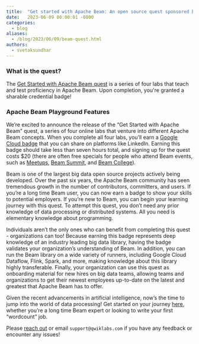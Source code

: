 ```yaml
---
title:  "Get started with Apache Beam: An open source quest sponsored by Google Cloud"
date:   2023-06-09 00:00:01 -0800
categories:
  - blog
aliases:
  - /blog/2023/06/09/beam-quest.html
authors:
  - svetaksundhar
---
```

<!--
Licensed under the Apache License, Version 2.0 (the "License");
you may not use this file except in compliance with the License.
You may obtain a copy of the License at
http://www.apache.org/licenses/LICENSE-2.0
Unless required by applicable law or agreed to in writing, software
distributed under the License is distributed on an "AS IS" BASIS,
WITHOUT WARRANTIES OR CONDITIONS OF ANY KIND, either express or implied.
See the License for the specific language governing permissions and
limitations under the License.
-->

### **What is the quest?**
The [Get Started with Apache Beam quest](https://www.cloudskillsboost.google/quests/310) is a series of four labs that teach and test proficiency in Apache Beam. Upon completion, you're granted a sharable credential badge!


### **Apache Beam Playground Features**

We’re excited to announce the release of the “Get Started with Apache Beam” quest, a series of four online labs that venture into different Apache Beam concepts. When you complete all four labs, you’ll earn a [Google Cloud badge](https://www.cloudskillsboost.google/quests/310) that you can share on platforms like LinkedIn. Earning this badge should take less than seven hours total, and signing up for the quest costs $20 (there are often free specials for people who attend Beam events, such as [Meetups](https://www.meetup.com/topics/apache-beam/), [Beam Summit](https://beamsummit.org/), and [Beam College](https://beamcollege.dev/)).

Beam is one of the largest big data open source projects actively being developed. Over the past six years, the Apache Beam community has seen tremendous growth in the number  of contributors, committers, and users. If you’re a long time Beam user, you can now earn a badge to show your skills to potential employers. If you’re new to Beam, you can begin your learning journey with this quest. To attempt this quest, you don’t need any prior knowledge of data processing or distributed systems. All you need is elementary knowledge about programming.

Individuals aren’t the only ones who can benefit from completing this quest -  organizations can too! Because earning this badge represents deep knowledge of an industry leading big data library, having the badge validates your organization’s understanding of Beam. In addition, you can run the Beam library on a wide variety of runners, including Google Cloud Dataflow, Flink, Spark, and more, making knowledge about this library highly transferable. Finally, your organization can use this quest as onboarding material for new hires on big data teams, allowing teams and organizations to get their newest employees up-to-date on the latest and greatest that Apache Beam has to offer.

Given the recent advancements in artificial intelligence, now’s the time to jump into the world of data processing! Get started on your journey [here](https://www.cloudskillsboost.google/quests/310), whether you’re a long time Beam expert or looking to write your first “wordcount” job.

Please [reach out](/community/contact-us) or email `support@qwiklabs.com` if you have any feedback or encounter any issues!
